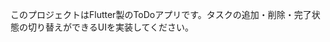 <!-- Use this file to provide workspace-specific custom instructions to Copilot. For more details, visit https://code.visualstudio.com/docs/copilot/copilot-customization#_use-a-githubcopilotinstructionsmd-file -->

このプロジェクトはFlutter製のToDoアプリです。タスクの追加・削除・完了状態の切り替えができるUIを実装してください。
